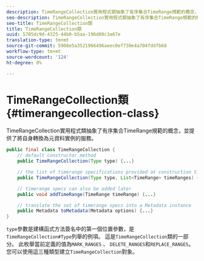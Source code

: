 ```yaml
---
description: TimeRangeCollection實用程式類抽象了有序集合TimeRange規範的概念，並提供了將自身轉換為元資料實例的服務。
seo-description: TimeRangeCollection實用程式類抽象了有序集合TimeRange規範的概念，並提供了將自身轉換為元資料實例的服務。
seo-title: TimeRangeCollection類
title: TimeRangeCollection類
uuid: 5705dc9d-4325-44b0-b5aa-196d09c3a67e
translation-type: tm+mt
source-git-commit: 5908e5a3521966496aeec0ef730e4a704fddfb68
workflow-type: tm+mt
source-wordcount: '124'
ht-degree: 0%

---
```



# TimeRangeCollection類{#timerangecollection-class}

TimeRangeCollection實用程式類抽象了有序集合TimeRange規範的概念，並提供了將自身轉換為元資料實例的服務。

<!--<a id="section_D87AA7BC628D458DAB12D5247AD34B41"></a>-->

```java
public final class TimeRangeCollection {
    // default constructor method
    public TimeRangeCollection(Type type) {...}

    // the list of timerange specifications provided at construction time 
    public TimeRangeCollection(Type type, List<TimeRange> timeRanges) {...}

    // timerange specs can also be added later
    public void addTimeRange(TimeRange timeRange) {...}

    // translate the set of timerange specs into a Metadata instance 
    public Metadata toMetadata(Metadata options) {...}
}
```

`type`參數是建構函式方法簽名中的第一個位置參數，是`TimeRangeCollection#Type`列舉的例項。 這是`TimeRangeCollection`類的一部分。 此枚舉當前定義的值為`MARK_RANGES` 、 `DELETE_RANGES`和`REPLACE_RANGES`。 您可以使用這三種類型建立`TimeRangeCollection`對象。
